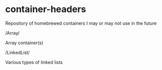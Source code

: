 # container-headers
Repository of homebrewed containers I may or may not use in the future

/Array/

Array container(s)

/LinkedList/

Various types of linked lists